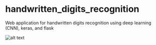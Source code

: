 # handwritten_digits_recognition
Web application for handwritten digits recognition using deep learning (CNN), keras, and flask

![alt text](https://ibb.co/RzRCp45)
